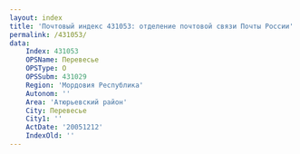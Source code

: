 ```yaml
---
layout: index
title: 'Почтовый индекс 431053: отделение почтовой связи Почты России'
permalink: /431053/
data:
    Index: 431053
    OPSName: Перевесье
    OPSType: О
    OPSSubm: 431029
    Region: 'Мордовия Республика'
    Autonom: ''
    Area: 'Атюрьевский район'
    City: Перевесье
    City1: ''
    ActDate: '20051212'
    IndexOld: ''
---
```

